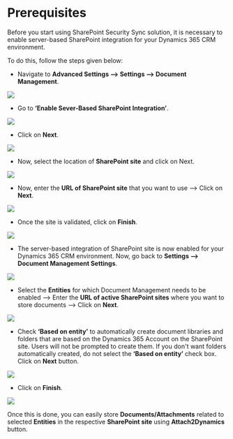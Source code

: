 # Prerequisites

Before you start using SharePoint Security Sync solution, it is necessary to enable server-based SharePoint integration for your Dynamics 365 CRM environment.&#x20;

To do this, follow the steps given below:

* Navigate to **Advanced Settings --> Settings --> Document Management**.

![](../.gitbook/assets/PRE\_1.png)

* Go to **‘Enable Sever-Based SharePoint Integration’**.

![](../.gitbook/assets/PRE\_2.png)

* Click on **Next**.

![](../.gitbook/assets/PRE\_3.png)

* Now, select the location of **SharePoint site** and click on Next.

![](../.gitbook/assets/PRE\_4.png)

* Now, enter the **URL of SharePoint site** that you want to use --> Click on **Next**.

![](../.gitbook/assets/PRE\_6.png)

* Once the site is validated, click on **Finish**.

![](../.gitbook/assets/PRE\_7.png)

* The server-based integration of SharePoint site is now enabled for your Dynamics 365 CRM environment. Now, go back to **Settings --> Document Management Settings**.

![](<../.gitbook/assets/PRE\_10 (1).png>)

* Select the **Entities** for which Document Management needs to be enabled --> Enter the **URL of active SharePoint sites** where you want to store documents --> Click on **Next**.

![](../.gitbook/assets/PRE\_11.png)

* Check **‘Based on entity’** to automatically create document libraries and folders that are based on the Dynamics 365 Account on the SharePoint site. Users will not be prompted to create them. If you don't want folders automatically created, do not select the **‘Based on entity’** check box. Click on **Next** button.

![](../.gitbook/assets/PRE\_12.png)

* Click on **Finish**.

![](<../.gitbook/assets/PRE\_14 (1).png>)

Once this is done, you can easily store **Documents/Attachments** related to selected **Entities** in the respective **SharePoint site** using **Attach2Dynamics** button.

